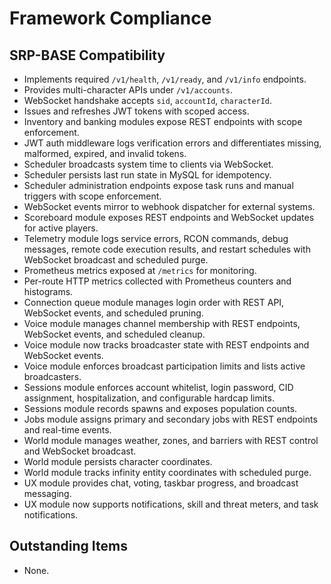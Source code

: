 # Framework Compliance

## SRP-BASE Compatibility
- Implements required `/v1/health`, `/v1/ready`, and `/v1/info` endpoints.
- Provides multi-character APIs under `/v1/accounts`.
- WebSocket handshake accepts `sid`, `accountId`, `characterId`.
- Issues and refreshes JWT tokens with scoped access.
- Inventory and banking modules expose REST endpoints with scope enforcement.
- JWT auth middleware logs verification errors and differentiates missing, malformed, expired, and invalid tokens.
- Scheduler broadcasts system time to clients via WebSocket.
- Scheduler persists last run state in MySQL for idempotency.
- Scheduler administration endpoints expose task runs and manual triggers with scope enforcement.
- WebSocket events mirror to webhook dispatcher for external systems.
- Scoreboard module exposes REST endpoints and WebSocket updates for active players.
- Telemetry module logs service errors, RCON commands, debug messages, remote code execution results, and restart schedules with WebSocket broadcast and scheduled purge.
- Prometheus metrics exposed at `/metrics` for monitoring.
- Per-route HTTP metrics collected with Prometheus counters and histograms.
- Connection queue module manages login order with REST API, WebSocket events, and scheduled pruning.
- Voice module manages channel membership with REST endpoints, WebSocket events, and scheduled cleanup.
- Voice module now tracks broadcaster state with REST endpoints and WebSocket events.
- Voice module enforces broadcast participation limits and lists active broadcasters.
- Sessions module enforces account whitelist, login password, CID assignment, hospitalization, and configurable hardcap limits.
- Sessions module records spawns and exposes population counts.
- Jobs module assigns primary and secondary jobs with REST endpoints and real-time events.
- World module manages weather, zones, and barriers with REST control and WebSocket broadcast.
- World module persists character coordinates.
- World module tracks infinity entity coordinates with scheduled purge.
- UX module provides chat, voting, taskbar progress, and broadcast messaging.
- UX module now supports notifications, skill and threat meters, and task notifications.

## Outstanding Items
- None.